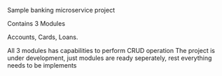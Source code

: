 Sample banking microservice project

Contains 3 Modules

Accounts,
Cards,
Loans.

All 3 modules has capabilities to perform CRUD operation
The project is under development, just modules are ready seperately, rest everything needs to be implements
